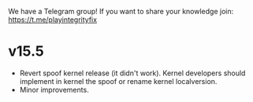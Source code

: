 We have a Telegram group!
If you want to share your knowledge join:
https://t.me/playintegrityfix

# v15.5

- Revert spoof kernel release (it didn't work). Kernel developers should implement in kernel the spoof or rename kernel localversion.
- Minor improvements.